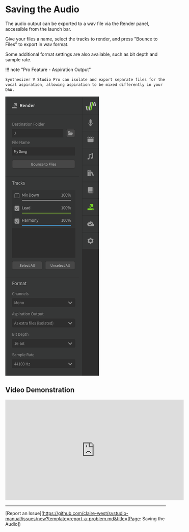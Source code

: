 # Saving the Audio

The audio output can be exported to a wav file via the Render panel, accessible from the launch bar.

Give your files a name, select the tracks to render, and press "Bounce to Files" to export in wav format.

Some additional format settings are also available, such as bit depth and sample rate.

!!! note "Pro Feature - Aspiration Output"

    Synthesizer V Studio Pro can isolate and export separate files for the vocal aspiration, allowing aspiration to be mixed differently in your DAW.

![Create a Track](../img/quickstart/render.png)

## Video Demonstration

<iframe width="560" height="315" src="https://www.youtube-nocookie.com/embed/upBn5tuzBg0" title="YouTube video player" frameborder="0" allowfullscreen></iframe>

---

[Report an Issue](https://github.com/claire-west/svstudio-manual/issues/new?template=report-a-problem.md&title=[Page: Saving the Audio])